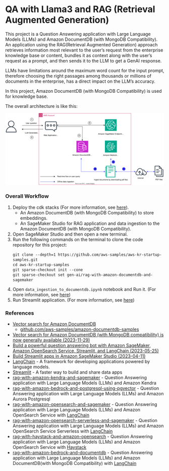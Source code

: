 # QA with Llama3 and RAG (Retrieval Augmented Generation)

This project is a Question Answering application with Large Language Models (LLMs) and Amazon DocumentDB (with MongoDB Compatibility). An application using the RAG(Retrieval Augmented Generation) approach retrieves information most relevant to the user’s request from the enterprise knowledge base or content, bundles it as context along with the user’s request as a prompt, and then sends it to the LLM to get a GenAI response.

LLMs have limitations around the maximum word count for the input prompt, therefore choosing the right passages among thousands or millions of documents in the enterprise, has a direct impact on the LLM’s accuracy.

In this project, Amazon DocumentDB (with MongoDB Compatibility) is used for knowledge base.

The overall architecture is like this:

![rag_with_docdb_sagemaker_arch](./cdk_stacks/rag_with_docdb_sagemaker_arch.svg)

### Overall Workflow

1. Deploy the cdk stacks (For more information, see [here](./cdk_stacks/README.md)).
   - An Amazon DocumentDB (with MongoDB Compatibility) to store embeddings.
   - An SageMaker Studio for RAG application and data ingestion to the Amazon DocumentDB (with MongoDB Compatibility).
2. Open SageMaker Studio and then open a new terminal.
3. Run the following commands on the terminal to clone the code repository for this project:
   ```
   git clone --depth=1 https://github.com/aws-samples/aws-kr-startup-samples.git
   cd aws-kr-startup-samples
   git sparse-checkout init --cone
   git sparse-checkout set gen-ai/rag-with-amazon-documentdb-and-sagemaker
   ```
4. Open `data_ingestion_to_documentdb.ipynb` notebook and Run it. (For more information, see [here](./data_ingestion_to_vectordb/data_ingestion_to_documentdb.ipynb))
5. Run Streamlit application. (For more information, see [here](./app/README.md))

### References

  * [Vector search for Amazon DocumentDB](https://docs.aws.amazon.com/documentdb/latest/developerguide/vector-search.html)
    * [github.com/aws-samples/amazon-documentdb-samples](https://github.com/aws-samples/amazon-documentdb-samples/)
  * [Vector search for Amazon DocumentDB (with MongoDB compatibility) is now generally available (2023-11-29)](https://aws.amazon.com/blogs/aws/vector-search-for-amazon-documentdb-with-mongodb-compatibility-is-now-generally-available/)
  * [Build a powerful question answering bot with Amazon SageMaker, Amazon OpenSearch Service, Streamlit, and LangChain (2023-05-25)](https://aws.amazon.com/blogs/machine-learning/build-a-powerful-question-answering-bot-with-amazon-sagemaker-amazon-opensearch-service-streamlit-and-langchain/)
  * [Build Streamlit apps in Amazon SageMaker Studio (2023-04-11)](https://aws.amazon.com/blogs/machine-learning/build-streamlit-apps-in-amazon-sagemaker-studio/)
  * [LangChain](https://python.langchain.com/docs/get_started/introduction.html) - A framework for developing applications powered by language models.
  * [Streamlit](https://streamlit.io/) - A faster way to build and share data apps
  * [rag-with-amazon-kendra-and-sagemaker](https://github.com/aws-samples/aws-kr-startup-samples/tree/main/gen-ai/rag-with-amazon-kendra-and-sagemaker) - Question Answering application with Large Language Models (LLMs) and Amazon Kendra
  * [rag-with-amazon-bedrock-and-postgresql-using-pgvector](https://github.com/aws-samples/rag-with-amazon-postgresql-using-pgvector-and-sagemaker) - Question Answering application with Large Language Models (LLMs) and Amazon Aurora Postgresql
  * [rag-with-amazon-opensearch-and-sagemaker](https://github.com/aws-samples/rag-with-amazon-opensearch-and-sagemaker) - Question Answering application with Large Language Models (LLMs) and Amazon OpenSearch Service with [LangChain](https://www.langchain.com/)
  * [rag-with-amazon-opensearch-serverless-and-sagemaker](https://github.com/aws-samples/rag-with-amazon-opensearch-serverless-and-sagemaker) - Question Answering application with Large Language Models (LLMs) and Amazon OpenSearch Service Serverless with [LangChain](https://www.langchain.com/)
  * [rag-with-haystack-and-amazon-opensearch](https://github.com/ksmin23/rag-with-haystack-and-amazon-opensearch) - Question Answering application with Large Language Models (LLMs) and Amazon OpenSearch Service with [Haystack](https://haystack.deepset.ai/)
  * [rag-with-amazon-bedrock-and-documentdb](https://github.com/aws-samples/rag-with-amazon-bedrock-and-documentdb) - Question Answering application with Large Language Models (LLMs) and Amazon DocumentDB(with MongoDB Compatibility) with [LangChain](https://www.langchain.com/)